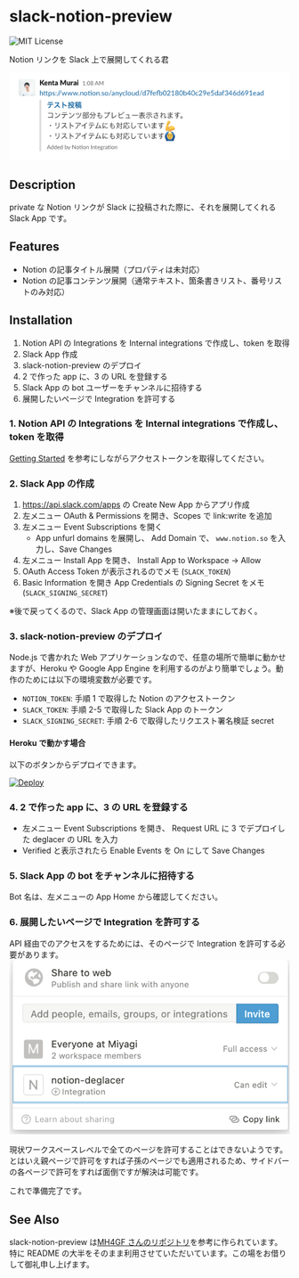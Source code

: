 # slack-notion-preview

![MIT License](http://img.shields.io/badge/license-MIT-blue.svg?style=flat-square)

Notion リンクを Slack 上で展開してくれる君

![Usage](docs/usage.png)

## Description

private な Notion リンクが Slack に投稿された際に、それを展開してくれる Slack App です。

## Features

- Notion の記事タイトル展開（プロパティは未対応）
- Notion の記事コンテンツ展開（通常テキスト、箇条書きリスト、番号リストのみ対応）

## Installation

1. Notion API の Integrations を Internal integrations で作成し、token を取得
2. Slack App 作成
3. slack-notion-preview のデプロイ
4. 2 で作った app に、3 の URL を登録する
5. Slack App の bot ユーザーをチャンネルに招待する
6. 展開したいページで Integration を許可する

### 1. Notion API の Integrations を Internal integrations で作成し、token を取得

[Getting Started](https://developers.notion.com/docs/getting-started) を参考にしながらアクセストークンを取得してください。

### 2. Slack App の作成

1. https://api.slack.com/apps の Create New App からアプリ作成
2. 左メニュー OAuth & Permissions を開き、Scopes で link:write を追加
3. 左メニュー Event Subscriptions を開く
   - App unfurl domains を展開し、 Add Domain で、 `www.notion.so` を入力し、Save Changes
4. 左メニュー Install App を開き、 Install App to Workspace -> Allow
5. OAuth Access Token が表示されるのでメモ (`SLACK_TOKEN`)
6. Basic Information を開き App Credentials の Signing Secret をメモ (`SLACK_SIGNING_SECRET`)

※後で戻ってくるので、Slack App の管理画面は開いたままにしておく。

### 3. slack-notion-preview のデプロイ

Node.js で書かれた Web アプリケーションなので、任意の場所で簡単に動かせますが、Heroku や Google App Engine を利用するのがより簡単でしょう。動作のためには以下の環境変数が必要です。

- `NOTION_TOKEN`: 手順 1 で取得した Notion のアクセストークン
- `SLACK_TOKEN`: 手順 2-5 で取得した Slack App のトークン
- `SLACK_SIGNING_SECRET`: 手順 2-6 で取得したリクエスト署名検証 secret

#### Heroku で動かす場合

以下のボタンからデプロイできます。

[![Deploy](https://www.herokucdn.com/deploy/button.svg)](https://heroku.com/deploy)

### 4. 2 で作った app に、3 の URL を登録する

- 左メニュー Event Subscriptions を開き、 Request URL に 3 でデプロイした deglacer の URL を入力
- Verified と表示されたら Enable Events を On にして Save Changes

### 5. Slack App の bot をチャンネルに招待する

Bot 名は、左メニューの App Home から確認してください。

### 6. 展開したいページで Integration を許可する

API 経由でのアクセスをするためには、そのページで Integration を許可する必要があります。  
![Grant Integrations](docs/grant-integration.png)

現状ワークスペースレベルで全てのページを許可することはできないようです。  
とはいえ親ページで許可をすれば子孫のページでも適用されるため、サイドバーの各ページで許可をすれば面倒ですが解決は可能です。

これで準備完了です。

## See Also

slack-notion-preview は[MH4GF さんのリポジトリ](https://github.com/MH4GF/notion-deglacer)を参考に作られています。  
特に README の大半をそのまま利用させていただいています。この場をお借りして御礼申し上げます。
